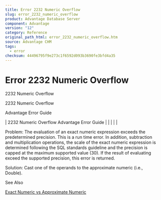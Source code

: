 ```yaml
---
title: Error 2232 Numeric Overflow
slug: error_2232_numeric_overflow
product: Advantage Database Server
component: Advantage
version: "12"
category: Reference
original_path_html: error_2232_numeric_overflow.htm
source: Advantage CHM
tags:
  - error
checksum: 44496795f9e273c1f6592d093b3690fe3bfd4a35
---
```


# Error 2232 Numeric Overflow

2232 Numeric Overflow

2232 Numeric Overflow

Advantage Error Guide

| 2232 Numeric Overflow  Advantage Error Guide |  |  |  |  |

Problem: The evaluation of an exact numeric expression exceeds the predetermined precision. This is a run time error. In addition, subtraction and multiplication operations, the scale of the exact numeric expression is determined following the SQL standards guideline and the precision is capped at the maximum supported value (30). If the result of evaluating exceed the supported precision, this error is returned.

Solution: Cast one of the operands to the approximate numeric (i.e., Double).

See Also

[Exact Numeric vs Approximate Numeric](master_exact_numeric_vs_approximate_numeric.md)
